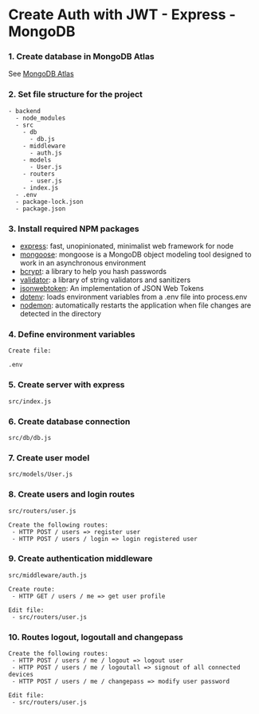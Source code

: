 # Create Auth with JWT - Express - MongoDB

### 1. Create database in MongoDB Atlas
See [MongoDB Atlas](https://www.mongodb.com/atlas/database)

### 2. Set file structure for the project
```
- backend
  - node_modules
  - src 
    - db
      - db.js
    - middleware
      - auth.js
    - models
      - User.js
    - routers
      - user.js
    - index.js
  - .env
  - package-lock.json
  - package.json
```

### 3. Install required NPM packages
- [express](https://www.npmjs.com/package/express): fast, unopinionated, minimalist web framework for node
- [mongoose](https://www.npmjs.com/package/mongoose): mongoose is a MongoDB object modeling tool designed to work in an asynchronous environment
- [bcrypt](https://www.npmjs.com/package/bcrypt): a library to help you hash passwords
- [validator](https://www.npmjs.com/package/bcrypt): a library of string validators and sanitizers
- [jsonwebtoken](https://www.npmjs.com/package/jsonwebtoken): An implementation of JSON Web Tokens
- [dotenv](https://www.npmjs.com/package/dotenv): loads environment variables from a .env file into process.env
- [nodemon](https://www.npmjs.com/package/nodemon): automatically restarts the application when file changes are detected in the directory

### 4. Define environment variables
```
Create file:

.env
```

### 5. Create server with express
```
src/index.js
```

### 6. Create database connection
```
src/db/db.js
```

### 7. Create user model
```
src/models/User.js
```

### 8. Create users and login routes
```
src/routers/user.js 

Create the following routes:
 - HTTP POST / users => register user
 - HTTP POST / users / login => login registered user
```

### 9. Create authentication middleware
```
src/middleware/auth.js

Create route:
 - HTTP GET / users / me => get user profile

Edit file: 
 - src/routers/user.js
```

### 10. Routes logout, logoutall and changepass
```
Create the following routes:
 - HTTP POST / users / me / logout => logout user
 - HTTP POST / users / me / logoutall => signout of all connected devices
 - HTTP POST / users / me / changepass => modify user password

Edit file:
 - src/routers/user.js
```